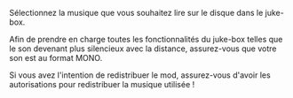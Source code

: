 Sélectionnez la musique que vous souhaitez lire sur le disque dans le juke-box.

Afin de prendre en charge toutes les fonctionnalités du juke-box telles que le son devenant plus silencieux avec la distance, assurez-vous que votre son est au format MONO.

Si vous avez l'intention de redistribuer le mod, assurez-vous d'avoir les autorisations pour redistribuer la musique utilisée !